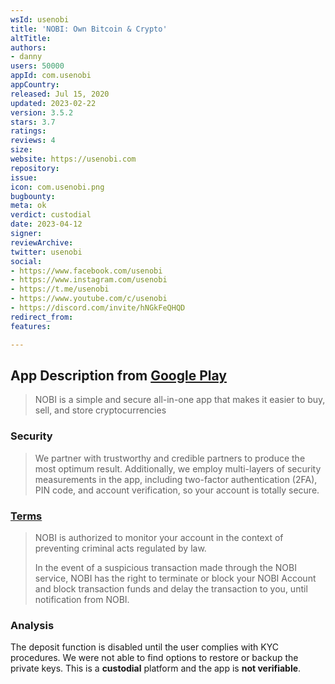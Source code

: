 ```yaml
---
wsId: usenobi
title: 'NOBI: Own Bitcoin & Crypto'
altTitle: 
authors:
- danny
users: 50000
appId: com.usenobi
appCountry: 
released: Jul 15, 2020
updated: 2023-02-22
version: 3.5.2
stars: 3.7
ratings: 
reviews: 4
size: 
website: https://usenobi.com
repository: 
issue: 
icon: com.usenobi.png
bugbounty: 
meta: ok
verdict: custodial
date: 2023-04-12
signer: 
reviewArchive: 
twitter: usenobi
social:
- https://www.facebook.com/usenobi
- https://www.instagram.com/usenobi
- https://t.me/usenobi
- https://www.youtube.com/c/usenobi
- https://discord.com/invite/hNGkFeQHQD
redirect_from: 
features: 

---
```


## App Description from [Google Play](https://play.google.com/store/apps/details?id=com.usenobi) 

> NOBI is a simple and secure all-in-one app that makes it easier to buy, sell, and store cryptocurrencies

### Security 

> We partner with trustworthy and credible partners to produce the most optimum result. Additionally, we employ multi-layers of security measurements in the app, including two-factor authentication (2FA), PIN code, and account verification, so your account is totally secure.

### [Terms](https://usenobi.com/en/terms/#) 

> NOBI is authorized to monitor your account in the context of preventing criminal acts regulated by law.
>
> In the event of a suspicious transaction made through the NOBI service, NOBI has the right to terminate or block your NOBI Account and block transaction funds and delay the transaction to you, until notification from NOBI.

### Analysis 

The deposit function is disabled until the user complies with KYC procedures. We were not able to find options to restore or backup the private keys. This is a **custodial** platform and the app is **not verifiable**.
